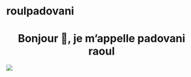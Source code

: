 # roulpadovani
<h1 align="center">Bonjour 👋, je m’appelle padovani raoul</h1>
<img src="https://cdn.pixabay.com/photo/2018/09/27/09/22/artificial-intelligence-3706562_1280.jpg">

